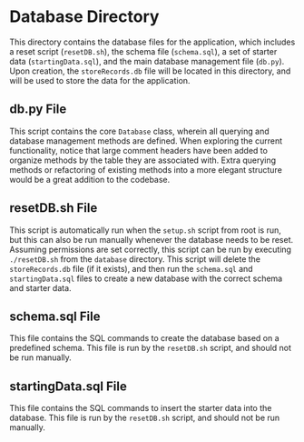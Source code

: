 # Database Directory

This directory contains the database files for the application, which includes a reset script (`resetDB.sh`), the schema file (`schema.sql`), a set of starter data (`startingData.sql`), and the main database management file (`db.py`). Upon creation, the `storeRecords.db` file will be located in this directory, and will be used to store the data for the application.

## db.py File

This script contains the core `Database` class, wherein all querying and database management methods are defined. When exploring the current functionality, notice that large comment headers have been added to organize methods by the table they are associated with. Extra querying methods or refactoring of existing methods into a more elegant structure would be a great addition to the codebase.

## resetDB.sh File

This script is automatically run when the `setup.sh` script from root is run, but this can also be run manually whenever the database needs to be reset. Assuming permissions are set correctly, this script can be run by executing `./resetDB.sh` from the `database` directory. This script will delete the `storeRecords.db` file (if it exists), and then run the `schema.sql` and `startingData.sql` files to create a new database with the correct schema and starter data.

## schema.sql File

This file contains the SQL commands to create the database based on a predefined schema. This file is run by the `resetDB.sh` script, and should not be run manually.

## startingData.sql File

This file contains the SQL commands to insert the starter data into the database. This file is run by the `resetDB.sh` script, and should not be run manually.

